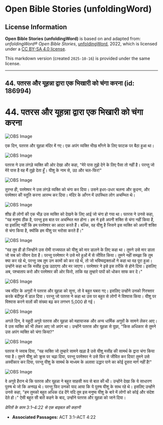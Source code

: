 # Open Bible Stories (unfoldingWord)

## License Information

**Open Bible Stories (unfoldingWord)** is based on and adapted from: _unfoldingWord® Open Bible Stories_, [unfoldingWord](https://unfoldingword.org/utw), 2022, which is licensed under a [CC BY-SA 4.0 license](https://creativecommons.org/licenses/by-sa/4.0/legalcode.en).

This markdown version (created `2025-10-16`) is provided under the same license.



--------------------------------

## 44. पतरस और यूहन्ना द्वारा एक भिखारी को चंगा करना (id: 186994)

44\. पतरस और यूहन्ना द्वारा एक भिखारी को चंगा करना
==================================================

![OBS Image](https://cdn.aquifer.bible/aquifer-content/resources/UWOBS/jpg/360px/obs-en-44-01.jpg)

एक दिन, पतरस और यूहन्ना मंदिर में गए। एक अपंग व्यक्ति भीख माँगने के लिए फाटक पर बैठा हुआ था।

![OBS Image](https://cdn.aquifer.bible/aquifer-content/resources/UWOBS/jpg/360px/obs-en-44-02.jpg)

पतरस ने उस लंगड़े व्यक्ति की ओर देखा और कहा, "मेरे पास तुझे देने के लिए पैसा तो नहीं है। परन्तु जो मेरे पास है वह मैं तुझे देता हूँ। यीशु के नाम से, उठ और चल\-फिर!"

![OBS Image](https://cdn.aquifer.bible/aquifer-content/resources/UWOBS/jpg/360px/obs-en-44-03.jpg)

तुरन्त ही, परमेश्वर ने उस लंगड़े व्यक्ति को चंगा कर दिया। उसने इधर\-उधर चलना और कूदना, और परमेश्वर की स्तुति करना आरम्भ कर दिया। मंदिर के आँगन में उपस्थित लोग अचम्भित थे।

![OBS Image](https://cdn.aquifer.bible/aquifer-content/resources/UWOBS/jpg/360px/obs-en-44-04.jpg)

शीघ्र ही लोगों की एक भीड़ उस व्यक्ति को देखने के लिए आई जो चंगा हो गया था। पतरस ने उनसे कहा, "यह मनुष्य ठीक है, परन्तु इस बात पर अचम्भित मत होना। हम ने इसे अपनी शक्ति से चंगा नहीं किया है, या इसलिए नहीं कि हम परमेश्वर का आदर करते हैं। बल्कि, वह यीशु है जिसने इस व्यक्ति को अपनी शक्ति से चंगा किया है, क्योंकि हम यीशु पर भरोसा करते हैं।"

![OBS Image](https://cdn.aquifer.bible/aquifer-content/resources/UWOBS/jpg/360px/obs-en-44-05.jpg)

"वह तुम ही हो जिन्होंने उस रोमी राज्यपाल को यीशु को मार डालने के लिए कहा था। तुमने उसे मार डाला जो सब को जीवन देता है। परन्तु परमेश्वर ने उसे मरे हुओं में से जीवित किया। तुमने नहीं समझा कि तुम क्या कर रहे थे, परन्तु जब तुम उन कामों को कर रहे थे, तो जो भविष्यद्वक्ताओं ने कहा था वह पूरा हुआ। उन्होंने कहा था कि मसीह दुःख उठाएगा और मर जाएगा। परमेश्वर ने इसे इस तरीके से होने दिया। इसलिए अब, पश्चाताप करो और परमेश्वर की ओर फिरो, ताकि वह तुम्हारे पापों को धोकर साफ कर दे।"

![OBS Image](https://cdn.aquifer.bible/aquifer-content/resources/UWOBS/jpg/360px/obs-en-44-06.jpg)

जब मंदिर के अगुवों ने पतरस और यूहन्ना को सुना, तो वे बहुत घबरा गए। इसलिए उन्होंने उनको गिरफ्तार करके बंदीगृह में डाल दिया। परन्तु जो पतरस ने कहा था उस पर बहुत से लोगों ने विश्वास किया। यीशु पर विश्वास करने वालों की संख्या बढ़ कर लगभग 5,000 हो गई।

![OBS Image](https://cdn.aquifer.bible/aquifer-content/resources/UWOBS/jpg/360px/obs-en-44-07.jpg)

अगले दिन, वे यहूदी अगुवे पतरस और यूहन्ना को महायाजक और अन्य धार्मिक अगुवों के सामने लेकर आए। वे उस व्यक्ति को भी लेकर आए जो अपंग था। उन्होंने पतरस और यूहन्ना से पूछा, "किस अधिकार से तुमने उस अपंग व्यक्ति को चंगा किया?"

![OBS Image](https://cdn.aquifer.bible/aquifer-content/resources/UWOBS/jpg/360px/obs-en-44-08.jpg)

पतरस ने जवाब दिया, "यह व्यक्ति जो तुम्हारे सामने खड़ा है उसे यीशु मसीह की सामर्थ के द्वारा चंगा किया गया है। तुमने यीशु को क्रूस पर चढ़ा दिया, परन्तु परमेश्वर ने उसे फिर से जीवित कर दिया! तुमने उसे अस्वीकार कर दिया, परन्तु यीशु के सामर्थ के माध्यम के अलावा उद्धार पाने का कोई दूसरा मार्ग नहीं है!"

![OBS Image](https://cdn.aquifer.bible/aquifer-content/resources/UWOBS/jpg/360px/obs-en-44-09.jpg)

वे अगुवे हैरान थे कि पतरस और यूहन्ना ने बहुत साहसी रूप से बात की थी। उन्होंने देखा कि ये साधारण पुरुष थे जो कि अनपढ़ थे। परन्तु फिर उनको याद आया कि ये पुरुष यीशु के साथ रहे थे। इसलिए उन्होंने उनसे कहा, "हम तुमको बहुत अधिक दंड देंगे यदि तुम इस मनुष्य यीशु के बारे में लोगों को कोई और संदेश देते हो।" ऐसी बहुत सी बातें कहने के बाद, उन्होंने पतरस और यूहन्ना को जाने दिया।

*प्रेरितों के काम 3:1–4:22 से एक बाइबल की कहानी*

* **Associated Passages:** ACT 3:1–ACT 4:22

